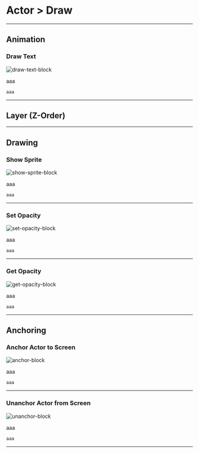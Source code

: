 # Actor > Draw

***

## Animation

### Draw Text

![draw-text-block](http://static.stencyl.com/pedia2/block-images/9%20-%20Drawing/0%20-%20Drawing/draw-text.png)

aaa

```
aaa
```

***

## Layer (Z-Order)

***

## Drawing

### Show Sprite

![show-sprite-block](http://static.stencyl.com/pedia2/block-images/0%20-%20Actor/3%20-%20Draw/toggle-image.png)

aaa

```
aaa
```

***

### Set Opacity

![set-opacity-block](http://static.stencyl.com/pedia2/block-images/0%20-%20Actor/3%20-%20Draw/set-opacity.png)

aaa

```
aaa
```

***

### Get Opacity

![get-opacity-block](http://static.stencyl.com/pedia2/block-images/0%20-%20Actor/3%20-%20Draw/get-opacity.png)

aaa

```
aaa
```

***

## Anchoring

### Anchor Actor to Screen

![anchor-block](http://static.stencyl.com/pedia2/block-images/0%20-%20Actor/3%20-%20Draw/anchor-screen.png)

aaa

```
aaa
```

***

### Unanchor Actor from Screen

![unanchor-block](http://static.stencyl.com/pedia2/block-images/0%20-%20Actor/3%20-%20Draw/unanchor-screen.png)

aaa

```
aaa
```

***

